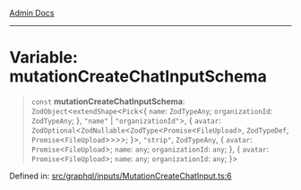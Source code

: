 [Admin Docs](/)

***

# Variable: mutationCreateChatInputSchema

> `const` **mutationCreateChatInputSchema**: `ZodObject`\<`extendShape`\<`Pick`\<\{ `name`: `ZodTypeAny`; `organizationId`: `ZodTypeAny`; \}, `"name"` \| `"organizationId"`\>, \{ `avatar`: `ZodOptional`\<`ZodNullable`\<`ZodType`\<`Promise`\<`FileUpload`\>, `ZodTypeDef`, `Promise`\<`FileUpload`\>\>\>\>; \}\>, `"strip"`, `ZodTypeAny`, \{ `avatar`: `Promise`\<`FileUpload`\>; `name`: `any`; `organizationId`: `any`; \}, \{ `avatar`: `Promise`\<`FileUpload`\>; `name`: `any`; `organizationId`: `any`; \}\>

Defined in: [src/graphql/inputs/MutationCreateChatInput.ts:6](https://github.com/NishantSinghhhhh/talawa-api/blob/902a87c428b05018acbd37a72fd0f53e07960330/src/graphql/inputs/MutationCreateChatInput.ts#L6)
